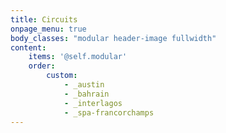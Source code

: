 ```yaml
---
title: Circuits
onpage_menu: true
body_classes: "modular header-image fullwidth"
content:
    items: '@self.modular'
    order:
        custom:
            - _austin
            - _bahrain
            - _interlagos
            - _spa-francorchamps
---
```

